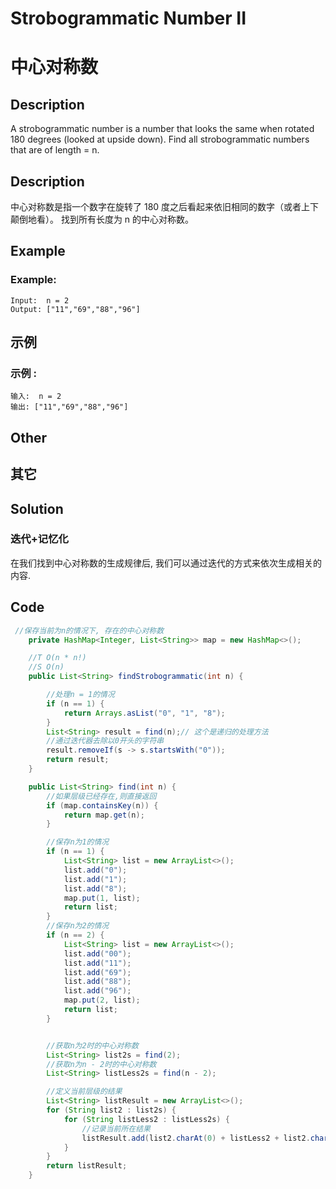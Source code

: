 # Strobogrammatic Number II
# 中心对称数

## Description
A strobogrammatic number is a number that looks the same when rotated 180 degrees (looked at upside down).
Find all strobogrammatic numbers that are of length = n.

## Description
中心对称数是指一个数字在旋转了 180 度之后看起来依旧相同的数字（或者上下颠倒地看）。
找到所有长度为 n 的中心对称数。

## Example
### Example:
    Input:  n = 2
    Output: ["11","69","88","96"]

## 示例
### 示例 :
    输入:  n = 2
    输出: ["11","69","88","96"]

## Other

## 其它


## Solution
### 迭代+记忆化
在我们找到中心对称数的生成规律后, 我们可以通过迭代的方式来依次生成相关的内容.


## Code 

```java
 //保存当前为n的情况下, 存在的中心对称数
    private HashMap<Integer, List<String>> map = new HashMap<>();

    //T O(n * n!)
    //S O(n)
    public List<String> findStrobogrammatic(int n) {

        //处理n = 1的情况
        if (n == 1) {
            return Arrays.asList("0", "1", "8");
        }
        List<String> result = find(n);// 这个是递归的处理方法
        //通过迭代器去除以0开头的字符串
        result.removeIf(s -> s.startsWith("0"));
        return result;
    }

    public List<String> find(int n) {
        //如果层级已经存在,则直接返回
        if (map.containsKey(n)) {
            return map.get(n);
        }

        //保存n为1的情况
        if (n == 1) {
            List<String> list = new ArrayList<>();
            list.add("0");
            list.add("1");
            list.add("8");
            map.put(1, list);
            return list;
        }
        //保存n为2的情况
        if (n == 2) {
            List<String> list = new ArrayList<>();
            list.add("00");
            list.add("11");
            list.add("69");
            list.add("88");
            list.add("96");
            map.put(2, list);
            return list;
        }


        //获取n为2时的中心对称数
        List<String> list2s = find(2);
        //获取n为n - 2时的中心对称数
        List<String> listLess2s = find(n - 2);

        //定义当前层级的结果
        List<String> listResult = new ArrayList<>();
        for (String list2 : list2s) {
            for (String listLess2 : listLess2s) {
                //记录当前所在结果
                listResult.add(list2.charAt(0) + listLess2 + list2.charAt(1));
            }
        }
        return listResult;
    }

```